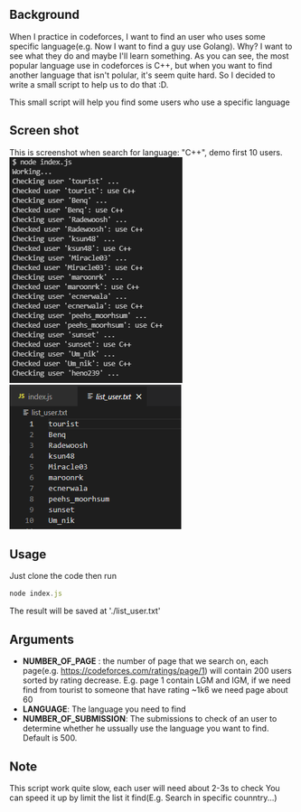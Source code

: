 ## Background
When I practice in codeforces, I want to find an user who uses some specific language(e.g. Now I want to find a guy use Golang).
Why? I want to see what they do and maybe I'll learn something. As you can see, the most popular language use in codeforces is C++, but when you want to find another language that isn't polular, it's seem quite hard. So I decided to write a small script to help us to do that :D.

This small script will help you find some users who use a specific language

## Screen shot
This is screenshot when search for language: "C++", demo first 10 users.
    <img src="screen-shot1.png" alt=""> <img src="screen-shot2.png" alt=""><br>
## Usage
Just clone the code then run
```js
node index.js
```
The result will be saved at './list_user.txt'
## Arguments
- <b>NUMBER_OF_PAGE</b> : the number of page that we search on, each page(e.g. https://codeforces.com/ratings/page/1) will contain 200 users sorted by rating decrease. E.g. page 1 contain LGM and IGM, if we need find from tourist to someone that have rating ~1k6 we need page about 60 
- <b>LANGUAGE</b>: The language you need to find
- <b>NUMBER_OF_SUBMISSION</b>: The submissions to check of an user to determine whether he ussually use the language you want to find. Default is 500.

## Note
This script work quite slow, each user will need about 2-3s to check
You can speed it up by limit the list it find(E.g. Search in specific counntry...)